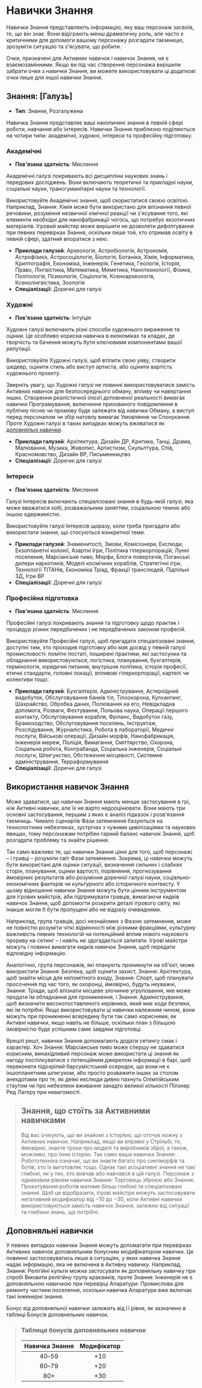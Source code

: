 # Навички Знання

Навички Знання представляють інформацію, яку ваш персонаж засвоїв, те, що він знає. Вони відіграють менш драматичну роль, але часто є критичними для допомоги вашому персонажу розгадати таємницю, зрозуміти ситуацію та з'ясувати, що робити.

Очки, призначені для Активних навичок і навичок Знання, не є взаємозамінними. Якщо ви під час створення персонажа вирішили забрати очки з навички Знання, ви можете використовувати ці додаткові очки лише для іншої навички Знання.

## Знання: \[Галузь\]

<div class="stat-list">

- **Тип**: Знання, Розгалужена

Навичка Знання представляє ваші накопичені знання в певній сфері роботи, навчання або інтересів. Навички Знання приблизно поділяються на чотири типи: академічні, художні, інтереси та професійну підготовку.

</div>

### Академічні

<div class="stat-list">

- **Пов'язана здатність**: Мислення

Академічні галузі покривають всі дисципліни наукових знань і передових досліджень. Вони включають теоретичні та прикладні науки, соціальні науки, трансгуманітарні науки та технології.

Використовуйте Академічні знання, щоб скористатися своєю освітою. Наприклад, Знання: Хімія може бути використано для впізнання певної речовини, розуміння незвичної хімічної реакції чи з'ясування того, які елементи необхідні для нанофабрикації чогось, що потребує екзотичних матеріалів. Ігровий майстер може вирішити не дозволяти дефолтування при певних перевірках Знання, оскільки лише той, хто отримав освіту в певній сфері, здатний впоратися з нею.

- **Приклади галузей**: Археологія, Астробіологія, Астрономія, Астрофізика, Астросоціологія, Біологія, Ботаніка, Хімія, Інформатика, Криптографія, Економіка, Інженерія, Генетика, Геологія, Історія, Право, Лінгвістика, Математика, Меметика, Нанотехнології, Фізика, Політологія, Психологія, Соціологія, Ксеноархеологія, Ксенолінгвістика, Зоологія
- **Спеціалізації**: Доречні для галузі

</div>

### Художні

<div class="stat-list">

- **Пов'язана здатність**: Інтуїція

Художні галузі включають різні способи художнього вираження та оцінки. Це особливо корисна навичка в економіках та кладах, де творчість та бачення можуть бути ключовими компонентами вашої репутації.

Використовуйте Художні галузі, щоб втілити свою уяву, створити шедевр, оцінити стиль або виступ артиста, або оцінити вартість художнього проекту.

Зверніть увагу, що Художні галузі не повинні використовуватися замість Активних навичок для безпосереднього обману, впливу чи навертання інших. Створення реалістичної ілюзії доповненої реальності вимагає навички Програмування, включення прихованого повідомлення в публічну пісню чи промову буде залежати від навички Обману, а виступ перед персоналом чи збір натовпу вимагає Умовляння чи Спонукання. Проте Художні галузі в таких випадках можуть вживатися як [доповняльні навички](../04/20-know-skills.md#Доповняльні-навички).

- **Приклади галузей**: Архітектура, Дизайн ДР, Критика, Танці, Драма, Малювання, Музика, Живопис, Артистизм, Скульптура, Спів, Красномовство, Дизайн ВР, Письменництво
- **Спеціалізації**: Доречні для галузі

</div>

### Інтереси

<div class="stat-list">

- **Пов'язана здатність**: Мислення

Галузі Інтересів включають спеціалізовані знання в будь-якій галузі, яка може вважатися хобі, розважальним заняттям, соціальною темою або іншою одержимістю.

Використовуйте галузі Інтересів щоразу, коли треба пригадати або використати знання, що стосуються конкретної теми.

- **Приклади галузей**: Знаменитості, Змови, Комісіонери, Екслюди, Екзопланетні колонії, Азартні ігри, Політика гіперкорпорацій, Лунні поселення, Марсіанське пиво, Морфи, Блоги повертачів, Поганські дилери наркотиків, Моделі космічних кораблів, Стратегічні ігри, Технології ТІТАНів, Економіка Тріад, Фракції транслюдей, Підпільні ЗД, Ігри ВР
- **Спеціалізації**: Доречні для галузі

</div>

### Професійна підготовка

<div class="stat-list">

- **Пов'язана здатність**: Мислення

Професійні галузі покривають знання та підготовку щодо практик і процедур різних передбачених і не передбачених законом професій.

Використовуйте Професійні галузі, щоб пригадати спеціалізовані знання, доступні тим, хто проходив підготовку або має досвід у певній галузі промисловості: помітні постаті, поширені практики, які застосунки та обладнання використовуються, логістика, планування, бухгалтерія, термінологія, юридичні питання, внутрішня політика, історія професії, етичні стандарти, головні локації, впливові гіперкорпорації, картелі чи колективи тощо.

- **Приклади галузей**: Бухгалтерія, Адміністрування, Астероїдний видобуток, Обслуговування банків тіл, Тілоохорона, Кулхантинг, Шахрайство, Обробка даних, Полювання на его, Невідкладна допомога, Розваги, Фехтування, Польова наука, Операції першого контакту, Обслуговування корабля, Фріланс, Видобуток газу, Брамоходство, Обслуговування поселень, Інструктаж, Розслідування, Журналістика, Робота в лабораторії, Медичні послуги, Військові операції, Дизайн морфів, Нанофабрикація, Інженерія мереж, Поліція, Вимагання, Сміттярство, Охорона, Соціальна робота, Контрабанда, Соціальна інженерія, Соціальні послуги, Шпигунство, Обстеження місцевості, Системне адміністрування, Терраформування
- **Спеціалізації**: Доречні для галузі

</div>

## Використання навичок Знання

Може здаватися, що навички Знання мають менше застосування в грі, ніж Активні навички, але їх не варто недооцінювати. Вони мають три основні застосування, першим з яких є аналіз підказок і розв'язання таємниць. Чимало сценаріїв Фази затемнення базуються на технологічних небезпеках, зустрічах з чужими цивілізаціями та наукових явищах, тому персонажам потрібен гарний баланс навичок Знання, щоб розгадати проблему та знайти рішення.

Так само важливо те, що навички Знання цінні для того, щоб персонажі – і гравці – розуміли світ Фази затемнення. Зокрема, ці навички можуть бути використані для оцінки ситуації, визначення сильних і слабких сторін, планування, оцінки вартості, порівняння, прогнозування ймовірних результатів або розуміння доречної галузі науки, соціально-економічних факторів чи культурного або історичного контексту. У цьому відношенні навички Знання можуть бути цінним інструментом для ігрових майстрів, аби підтримувати гравців, вимагаючи кидків навичок Знання, щоб допомогти розкрити деталі ігрового світу, які інакше могли б бути пропущені або не відразу очевидними.

Наприклад, група гравців, досі незнайомих з Фазою затемнення, може не повністю розуміти чіткі відмінності між різними фракціями, культурну важливість певних технологій чи потенційний вплив нового наукового прориву на сетинг – і навіть не здогадається запитати. Ігрові майстри можуть і повинні вимагати кидків навичок Знання, щоб передати відповідну інформацію.

Аналогічно, група персонажів, які планують проникнути на об'єкт, може використати Знання: Безпека, щоб оцінити захист, Знання: Архітектура, щоб знайти місця для непомітного входу, Знання: Спорт, щоб планувати просочення під час того, як охоронці, ймовірно, будуть неуважні, Знання: Тріади, щоб впізнати місцеве злочинне угруповання, яке може продати їм обладнання для проникнення, і Знання: Адміністрування, щоб визначити високопоставленого керівника, який має коди безпеки, які їм потрібні. Якщо використовувати ці навички належним чином, вони можуть при проникненні всередину бути так само корисними, як Активні навички, якщо навіть не більше, оскільки план з більшою імовірністю буде успішним саме завдяки підготовці.

Врешті решт, навички Знання допомагають додати сетингу смак і характер. Хоч Знання: Марсіанське пиво може спершу не здаватися корисним, винахідливий персонаж може використати ці знання як нагоду поспілкуватися з потенційним джерелом інформації в барі, щоб переконати підозрілий барсумістський осередок, що вони не є іншопланетним шпигуном, або просто розважити інших за столом анекдотами про те, як деякі екслюди дивно пахнуть Олімпійським стаутом чи про небезпеки вживання занадто великої кількості Пілзнер Ред Лагеру при невагомості.

<blockquote>

## Знання, що стоїть за Активними навичками

Від вас очікують, що ви знайомі з історією, що оточує кожну з Активних навичок. Наприклад, якщо ви вправні у Стрільбі, то, ймовірно, знаєте трохи про моделі та виробників зброї, а також, можливо, про їхню історію. Так само ваша навичка Знання: Робототехніка означає, що ви знаєте багато про синтморфів та ботів, хто їх виготовляє тощо. Однак такі асоціативні знання не такі глибокі, як у тих, хто вивчав або навчався в цій галузі. Персонаж з однаковим рівнем навички Знання: Торговець зброєю або Знання: Проєктування роботів матиме більш глибокі та спеціалізовані знання. Щоб це відобразити, ігрові майстри можуть застосовувати негативний модифікатор від −10 до −30, коли Активні навички використовуються замість навичок Знання, залежно від ситуації та глибини знань, що потрібні.

</blockquote>

## Доповняльні навички

У певних випадках навички Знання можуть допомагати при перевірках Активних навичок доповняльним бонусним модифікатором навички. Це повинно застосовуватись лише в ситуаціях, у яких навичка Знання надає інформацію, яка не включена в Активну навичку. Наприклад, Знання: Релігійні культи можна застосувати як доповняльну навичку при спробі Вмовити релігійну групу краєвиків, проте Знання: Інженерія не є доповняльною навичкою при перевірці Апаратури: Промислова для ремонту частини поселення, оскільки навичка Апаратури вже включає такі інженерні знання.

Бонус від доповняльної навички залежить від її рівня, як зазначено в таблиці Бонусів доповняльних навичок.

<blockquote class="table">

### Таблиця бонусів доповняльних навичок

| Навичка Знання | Модифікатор |
| :------------: | :---------: |
|     40–59      |     +10     |
|     60–79      |     +20     |
|      80+       |     +30     |

</blockquote>
